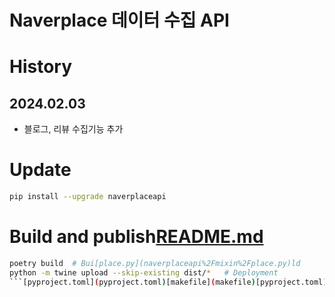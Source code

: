 
# Naverplace 데이터 수집 API

# History
## 2024.02.03
- 블로그, 리뷰 수집기능 추가



# Update
```bash
pip install --upgrade naverplaceapi
```


# Build and publish[README.md](README.md)
```bash
poetry build  # Bui[place.py](naverplaceapi%2Fmixin%2Fplace.py)ld
python -m twine upload --skip-existing dist/*   # Deployment
```[pyproject.toml](pyproject.toml)[makefile](makefile)[pyproject.toml](pyproject.toml)